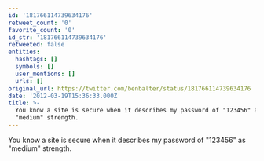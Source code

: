 ```yaml
---
id: '181766114739634176'
retweet_count: '0'
favorite_count: '0'
id_str: '181766114739634176'
retweeted: false
entities:
  hashtags: []
  symbols: []
  user_mentions: []
  urls: []
original_url: https://twitter.com/benbalter/status/181766114739634176
date: '2012-03-19T15:36:33.000Z'
title: >-
  You know a site is secure when it describes my password of "123456" as
  "medium" strength.
---
```


You know a site is secure when it describes my password of "123456" as "medium" strength.